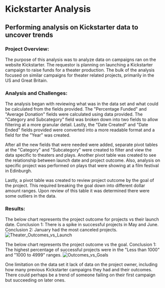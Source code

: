 # Kickstarter Analysis
## Performing analysis on Kickstarter data to uncover trends
### Project Overview:
The purpose of this analysis was to analyze data on campaigns ran on the website Kickstarter.  The requestor is planning on launching a Kickstarter campaign to raise funds for a theater production.  The bulk of the analysis focused on similar campaigns for theater related projects, primarily in the US and Great Britain.

### Analysis and Challenges:
The analysis began with reviewing what was in the data set and what could be calculated from the fields provided.  The "Percentage Funded" and "Average Donation" fields were calculated using data provided.  The "Category and Subcategory" field was broken down into two fields to allow filtering at a more granular detail.  Lastly, the "Date Created" and "Date Ended" fields provided were converted into a more readable format and a field for the "Year" was created.

After all the new fields that were needed were added, separate pivot tables at the "Category" and "Subcategory" were created to filter and view the data specific to theaters and plays.  Another pivot table was created to see the relationship between launch date and project outcome.  Also, analysis on specific project was performed on plays that were showing at a film festival in Edinburgh.  

Lastly, a pivot table was created to review project outcome by the goal of the project.  This required breaking the goal down into different dollar amount ranges.  Upon review of this table it was determined there were some outliers in the data.

### Results:
The below chart represents the project outcome for projects vs their launch date.
Conclusion 1: There is a spike in successful projects in May and June.
Conclusion 2: January had the most canceled projects.
![Theater_Outcomes_vs_Launch](https://user-images.githubusercontent.com/95188079/145723990-d098cd26-1ab7-4972-a1e9-b280d36b5993.png)

The below chart represents the project outcome vs the goal.
Conclusion 1: The highest percentage of successful projects were in the "Less than 1000" and "1000 to 4999" ranges.
![Outcomes_vs_Goals](https://user-images.githubusercontent.com/95188079/145723996-6db766f2-4535-4124-80f2-7ce8fee9f771.png)

One limitation on the data set it lack of data on the project owner, including how many previous Kickstarter campaigns they had and their outcomes.  There could perhaps be a trend of someone failing on their first campaign but succeeding on later ones.






